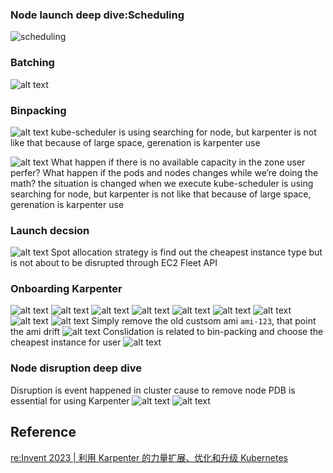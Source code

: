 ### Node launch deep dive:Scheduling
![scheduling](image-1.png)

### Batching
![alt text](image-2.png)

### Binpacking
![alt text](image-3.png)
kube-scheduler is using searching for node, but karpenter is not like that because of large space, gerenation is karpenter use

![alt text](image-4.png)
What happen if there is no available capacity in the zone user perfer?
What happen if the pods and nodes changes while we’re doing the math?
the situation is changed when we execute
kube-scheduler is using searching for node, but karpenter is not like that because of large space, gerenation is karpenter use

### Launch decsion
![alt text](image-5.png)
Spot allocation strategy is find out the cheapest instance type but is not about to be disrupted through EC2 Fleet API


### Onboarding Karpenter
![alt text](image-6.png)
![alt text](image-7.png)
![alt text](image-8.png)
![alt text](image-9.png)
![alt text](image-10.png)
![alt text](image-11.png)
![alt text](image-12.png)
![alt text](image-13.png)
![alt text](image-14.png)
Simply remove the old custsom ami `ami-123`, that point the ami drift
![alt text](image-15.png)
Conslidation is related to bin-packing and choose the cheapest instance for user
![alt text](image-16.png)

### Node disruption deep dive
Disruption is event happened in cluster cause to remove node
PDB is essential for using Karpenter
![alt text](image-17.png)
![alt text](image-18.png)


## Reference
[re:Invent 2023 | 利用 Karpenter 的力量扩展、优化和升级 Kubernetes](https://www.bilibili.com/video/BV1cj411L7qh/?spm_id_from=333.337.search-card.all.click&vd_source=2b3537c234d02f82c699d6ee46f94a38)